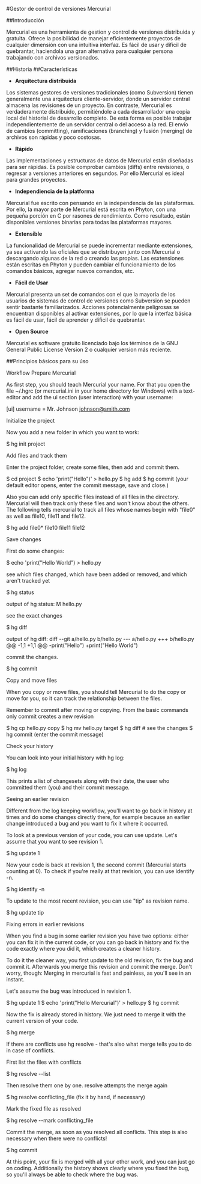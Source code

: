 #Gestor de control de versiones Mercurial

##Introducción

Mercurial es una herramienta de gestion y control de versiones distribuida y gratuita. Ofrece la posibilidad de manejar eficientemente proyectos de cualquier dimensión con una intuitiva interfaz. Es fácil de usar y dificil de quebrantar, haciendola una gran alternativa para cualquier persona trabajando con archivos versionados.

##Historia
##Características

  - **Arquitectura distribuida**

Los sistemas gestores de versiones tradicionales (como Subversion) tienen generalmente una arquitectura cliente-servidor, donde un servidor central almacena las revisiones de un proyecto. En contraste, Mercurial es verdaderamente distribuido, permitiéndole a cada desarrollador una copia local del historial de desarrollo completo. De esta forma es posible trabajar independientemente de un servidor central o del acceso a la red. El envío de cambios (committing), ramificaciones (branching) y fusión (merging) de archivos son rápidas y poco costosas.

  - **Rápido**

Las implementaciones y estructuras de datos de Mercurial están diseñadas para ser rápidas. 
Es posible comprobar cambios (diffs) entre revisiones, o regresar a versiones anteriores en segundos. Por ello Mercurial es ideal para grandes proyectos.

  - **Independiencia de la platforma**

Mercurial fue escrito con pensando en la independencia de las plataformas. Por ello, la mayor parte de Mercurial está escrita en Phyton, con una pequeña porción en C por rasones de rendimiento. Como resultado, están disponibles versiones binarias para todas las plataformas mayores.

  - **Extensible**

La funcionalidad de Mercurial se puede incrementar mediante extensiones, ya sea activando las oficiales que se distribuyen junto con Mercurial o descargando algunas de la red o creando las propias. Las esxtensiones están escritas en Phyton y pueden cambiar el funcionamiento de los comandos básicos, agregar nuevos comandos, etc.

  - **Fácil de Usar**

Mercurial presenta un set de comandos con el que la mayoría de los usuarios de sistemas de control de versiones como Subversion se pueden sentir bastante familiarizados. Acciones potencialmente peligrosas se encuentran disponibles al activar extensiones, por lo que la interfaz básica es fácil de usar, fácil de aprender y dificil de quebrantar.

  - **Open Source**

Mercurial es software gratuito licenciado bajo los términos de la GNU General Public License Version 2 o cualquier version más reciente.

##Principios básicos para su úso

Workflow
Prepare Mercurial

As first step, you should teach Mercurial your name. For that you open the file ~/.hgrc (or mercurial.ini in your home directory for Windows) with a text-editor and add the ui section (user interaction) with your username:

[ui]
username = Mr. Johnson <johnson@smith.com>

Initialize the project

Now you add a new folder in which you want to work:

$ hg init project

Add files and track them

Enter the project folder, create some files, then add and commit them.

$ cd project
$ echo 'print("Hello")' > hello.py
$ hg add
$ hg commit
(your default editor opens,
 enter the commit message,
 save and close.)
 
Also you can add only specific files instead of all files in the directory. Mercurial will then track only these files and won't know about the others. The following tells mercurial to track all files whose names begin with "file0" as well as file10, file11 and file12.

$ hg add file0* file10 file11 file12

Save changes

First do some changes:

$ echo 'print("Hello World") > hello.py

see which files changed, which have been added or removed, and which aren't tracked yet

$ hg status

output of hg status:
M hello.py

see the exact changes

$ hg diff

output of hg diff:
diff --git a/hello.py b/hello.py
--- a/hello.py
+++ b/hello.py
@@ -1,1 +1,1 @@
-print("Hello")
+print("Hello World")

commit the changes.

$ hg commit

Copy and move files

When you copy or move files, you should tell Mercurial to do the copy or move for you, so it can track the relationship between the files.

Remember to commit after moving or copying. From the basic commands only commit creates a new revision

$ hg cp hello.py copy
$ hg mv hello.py target
$ hg diff # see the changes
$ hg commit
(enter the commit message)

Check your history

You can look into your initial history with hg log:

$ hg log

This prints a list of changesets along with their date, the user who committed them (you) and their commit message. 

Seeing an earlier revision

Different from the log keeping workflow, you'll want to go back in history at times and do some changes directly there, for example because an earlier change introduced a bug and you want to fix it where it occurred.

To look at a previous version of your code, you can use update. Let's assume that you want to see revision 1.

$ hg update 1

Now your code is back at revision 1, the second commit (Mercurial starts counting at 0). To check if you're really at that revision, you can use identify -n.

$ hg identify -n

To update to the most recent revision, you can use "tip" as revision name.

$ hg update tip

Fixing errors in earlier revisions

When you find a bug in some earlier revision you have two options: either you can fix it in the current code, or you can go back in history and fix the code exactly where you did it, which creates a cleaner history.

To do it the cleaner way, you first update to the old revision, fix the bug and commit it. Afterwards you merge this revision and commit the merge. Don't worry, though: Merging in mercurial is fast and painless, as you'll see in an instant.

Let's assume the bug was introduced in revision 1.

$ hg update 1
$ echo 'print("Hello Mercurial")' > hello.py
$ hg commit

Now the fix is already stored in history. We just need to merge it with the current version of your code.

$ hg merge

If there are conflicts use hg resolve - that's also what merge tells you to do in case of conflicts.

First list the files with conflicts

$ hg resolve --list

Then resolve them one by one. resolve attempts the merge again

$ hg resolve conflicting_file
(fix it by hand, if necessary)

Mark the fixed file as resolved

$ hg resolve --mark conflicting_file

Commit the merge, as soon as you resolved all conflicts. This step is also necessary when there were no conflicts!

$ hg commit

At this point, your fix is merged with all your other work, and you can just go on coding. Additionally the history shows clearly where you fixed the bug, so you'll always be able to check where the bug was.
